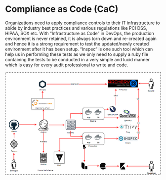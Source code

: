 # Compliance as Code (CaC)

<!-- write in brief on CaC from slides -->

Organizations need to apply compliance controls to their IT infrastructure to abide by industry best practices and various regulations like PCI DSS, HIPAA, SOX etc. With “Infrastructure as Code” in DevOps, the production environment is never retained, it is always torn down and re-created again and hence it is a strong requirement to test the updated/newly created environment after it has been setup. “Inspec” is one such tool which can help us in performing these tests as we only need to supply a ruby file containing the tests to be conducted in a very simple and lucid manner which is easy for every audit professional to write and code.

![img](images/cac.png)
